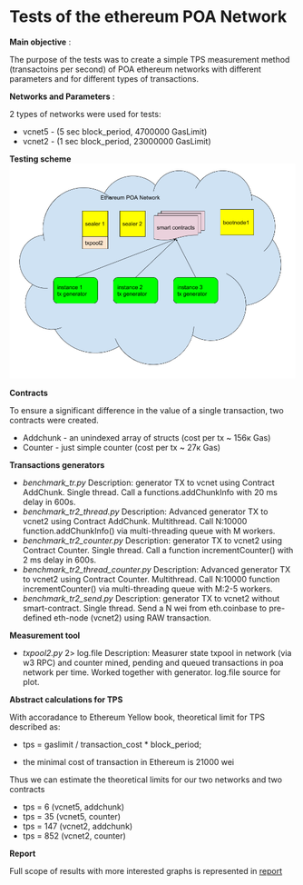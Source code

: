Tests of the ethereum POA Network
=================================


**Main objective** :

The purpose of the tests was to create a simple TPS measurement method (transactoins per second) of POA ethereum networks with different parameters and for different types of transactions.


**Networks and Parameters** :

2 types of networks were used for tests:
- vcnet5 - (5 sec block_period, 4700000 GasLimit)
- vcnet2 - (1 sec block_period, 23000000 GasLimit)

**Testing scheme**
![Testing scheme](https://github.com/77ph/ethereum-poa-tests/blob/master/docs/poa%20tests.png)

**Contracts**

To ensure a significant difference in the value of a single transaction, two contracts were created.

- Addchunk - an unindexed array of structs (cost per tx ~ 156к Gas)
- Counter - just simple counter (cost per tx ~ 27к Gas)

**Transactions generators**

- *benchmark_tr.py* Description: generator TX to vcnet using Contract AddChunk. Single thread. Call a functions.addChunkInfo with 20 ms delay in 600s. 
- *benchmark_tr2_thread.py* Description: Advanced generator TX to vcnet2 using Contract AddChunk. Multithread. Call N:10000 function.addChunkInfo() via multi-threading queue with M workers.
- *benchmark_tr2_counter.py* Description: generator TX to vcnet2 using Contract Counter. Single thread. Call a function incrementCounter() with 2 ms delay in 600s. 
- *benchmark_tr2_thread_counter.py* Description: Advanced generator TX to vcnet2 using Contract Counter. Multithread. Call N:10000 function incrementCounter() via multi-threading queue with M:2-5 workers.
- *benchmark_tr2_send.py* Description: generator TX to vcnet2 without smart-contract. Single thread. Send a N wei from eth.coinbase to pre-defined eth-node (vcnet2) using RAW transaction.

**Measurement tool**

- *txpool2.py* 2> log.file Description: Measurer state txpool in network (via w3 RPC) and counter mined, pending and queued transactions in poa network per time. Worked together with generator. log.file source for plot.


**Abstract calculations for TPS**

With accoradance to Ethereum Yellow book, theoretical limit  for TPS described as:

- tps = gaslimit / transaction_cost * block_period;

- the minimal cost of transaction in Ethereum is 21000 wei

Thus we can estimate the theoretical limits for our two networks and two contracts

- tps = 6 (vcnet5, addchunk)
- tps = 35 (vcnet5, counter)
- tps = 147 (vcnet2, addchunk)
- tps = 852 (vcnet2, counter)


**Report**

Full scope of results with more interested graphs is represented in [report](https://github.com/77ph/ethereum-poa-tests/blob/master/docs/General%20description%20of%20the%20%20POA%20ethereum%20tests.docx)



